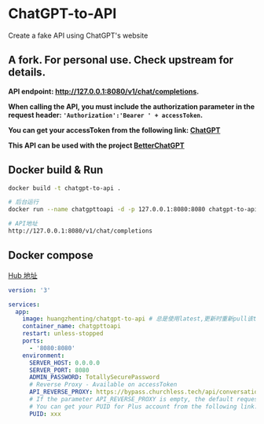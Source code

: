 # ChatGPT-to-API
Create a fake API using ChatGPT's website

## A fork. For personal use. Check upstream for details.

**API endpoint: http://127.0.0.1:8080/v1/chat/completions.**

**When calling the API, you must include the authorization parameter in the request header: `'Authorization':'Bearer ' + accessToken`.**

**You can get your accessToken from the following link: [ChatGPT](https://chat.openai.com/api/auth/session)**

**This API can be used with the project [BetterChatGPT](https://github.com/huangzt/BetterChatGPT)**

## Docker build & Run

```bash
docker build -t chatgpt-to-api .

# 后台运行
docker run --name chatgpttoapi -d -p 127.0.0.1:8080:8080 chatgpt-to-api

# API地址
http://127.0.0.1:8080/v1/chat/completions

```

## Docker compose

[Hub 地址](https://hub.docker.com/repository/docker/huangzhenting/chatgpt-to-api/general)

```yml
version: '3'

services:
  app:
    image: huangzhenting/chatgpt-to-api # 总是使用latest,更新时重新pull该tag镜像即可
    container_name: chatgpttoapi
    restart: unless-stopped
    ports:
      - '8080:8080'
    environment:
      SERVER_HOST: 0.0.0.0
      SERVER_PORT: 8080
      ADMIN_PASSWORD: TotallySecurePassword
      # Reverse Proxy - Available on accessToken
      API_REVERSE_PROXY: https://bypass.churchless.tech/api/conversation
      # If the parameter API_REVERSE_PROXY is empty, the default request URL is https://chat.openai.com/backend-api/conversation, and the PUID is required.
      # You can get your PUID for Plus account from the following link: https://chat.openai.com/api/auth/session.
      PUID: xxx

```